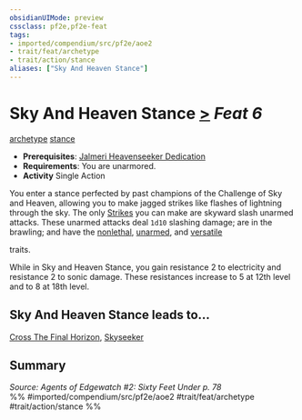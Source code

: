 ```yaml
---
obsidianUIMode: preview
cssclass: pf2e,pf2e-feat
tags:
- imported/compendium/src/pf2e/aoe2
- trait/feat/archetype
- trait/action/stance
aliases: ["Sky And Heaven Stance"]
---
```

# Sky And Heaven Stance  [>](chapter-9-playing-the-game.md#Actions "Single Action") *Feat 6*  
[archetype](archetype.md)  [stance](stance.md)  

- **Prerequisites**: [Jalmeri Heavenseeker Dedication](jalmeri-heavenseeker-dedication-aoe2.md)
- **Requirements**: You are unarmored.
- **Activity** Single Action

You enter a stance perfected by past champions of the Challenge of Sky and Heaven, allowing you to make jagged strikes like flashes of lightning through the sky. The only [Strikes](strike.md) you can make are skyward slash unarmed attacks. These unarmed attacks deal `1d10` slashing damage; are in the brawling; and have the [nonlethal](nonlethal.md), [unarmed](unarmed.md), and [versatile <P>](versatile.md) traits.

While in Sky and Heaven Stance, you gain resistance 2 to electricity and resistance 2 to sonic damage. These resistances increase to 5 at 12th level and to 8 at 18th level.

## Sky And Heaven Stance leads to...

[Cross The Final Horizon](cross-the-final-horizon-aoe2.md), [Skyseeker](skyseeker-aoe2.md)

## Summary

*Source: Agents of Edgewatch #2: Sixty Feet Under p. 78*  
%% #imported/compendium/src/pf2e/aoe2 #trait/feat/archetype #trait/action/stance %%
